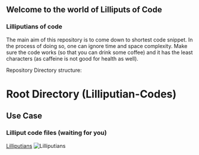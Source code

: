 ## Welcome to the world of Lilliputs of Code


### Lilliputians of code

The main aim of this repository is to come down to shortest code snippet. In the process of doing so, one can ignore time and space 
complexity. Make sure the code works (so that you can drink some coffee) and it has the least characters (as caffeine is not good for 
health as well).


Repository Directory structure:

# Root Directory (Lilliputian-Codes)
## Use Case 
### Lilliput code files (waiting for you)



[Lilliputians](http://www.hotel-r.net/im/hotel/it/lilliput-10.jpg)
![Lilliputians](http://www.hotel-r.net/im/hotel/it/lilliput-10.jpg)



